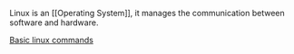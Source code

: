 Linux is an [[Operating System]], it manages the communication between software and hardware.

[Basic linux commands](OS_and_Computers_vault/linux/Basic%20commands.md)
